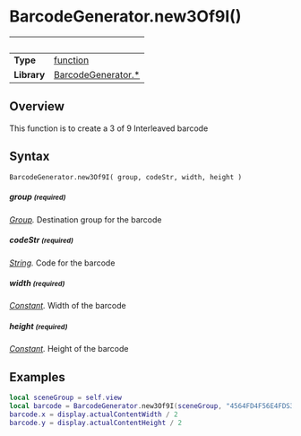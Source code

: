 # BarcodeGenerator.new3Of9I()

|                      | &nbsp;
| -------------------- | ---------------------------------------------------------------
| __Type__             | [function](http://docs.coronalabs.com/api/type/Function.html)
| __Library__          | [BarcodeGenerator.*](README.md)


## Overview

This function is to create a 3 of 9 Interleaved barcode


## Syntax

	BarcodeGenerator.new3Of9I( group, codeStr, width, height )

##### group <small>(required)</small>
_[Group](http://docs.coronalabs.com/api/type/)._ Destination group for the barcode

##### codeStr <small>(required)</small>
_[String](http://docs.coronalabs.com/api/type/)._ Code for the barcode

##### width <small>(required)</small>
_[Constant](http://docs.coronalabs.com/api/type/)._ Width of the barcode

##### height <small>(required)</small>
_[Constant](http://docs.coronalabs.com/api/type/)._ Height of the barcode

## Examples

``````lua
local sceneGroup = self.view
local barcode = BarcodeGenerator.new3Of9I(sceneGroup, "4564FD4F56E4FDS3W4R6F", 200, 100)
barcode.x = display.actualContentWidth / 2
barcode.y = display.actualContentHeight / 2
``````
